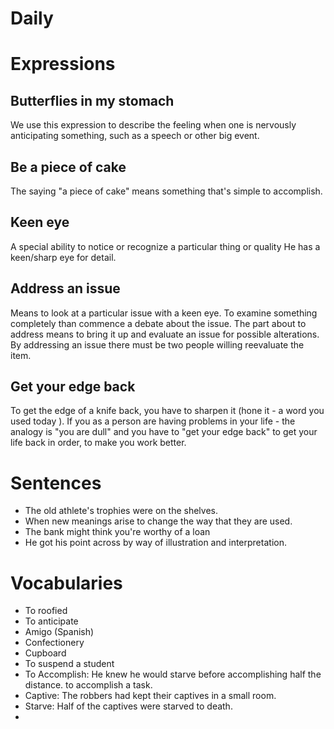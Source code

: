 # Daily

# Expressions

## Butterflies in my stomach

We use this expression to describe the feeling when one is nervously anticipating something, such as a speech or other big event.

## Be a piece of cake

The saying "a piece of cake" means something that's simple to accomplish.

## Keen eye

A special ability to notice or recognize a particular thing or quality He has a keen/sharp eye for detail.

## Address an issue

Means to look at a particular issue with a keen eye. To examine something completely than commence a debate about the issue. The part about to address means to bring it up and evaluate an issue for possible alterations. By addressing an issue there must be two people willing reevaluate the item.

## Get your edge back

To get the edge of a knife back, you have to sharpen it (hone it - a word you used today ). If you as a person are having problems in your life - the analogy is "you are dull" and you have to "get your edge back" to get your life back in order, to make you work better.

# Sentences

- The old athlete's trophies were on the shelves.
- When new meanings arise to change the way that they are used.
- The bank might think you're worthy of a loan
- He got his point across by way of illustration and interpretation.

# Vocabularies

- To roofied
- To anticipate
- Amigo (Spanish)
- Confectionery
- Cupboard
- To suspend a student
- To Accomplish: He knew he would starve before accomplishing half the distance. to accomplish a task.
- Captive: The robbers had kept their captives in a small room.
- Starve: Half of the captives were starved to death.
-